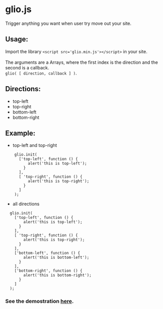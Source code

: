 # glio.js
Trigger anything you want when user try move out your site.

## Usage:
Import the library ```<script src='glio.min.js'></script>``` in your site.<br><br>
The arguments are a Arrays, where the first index is the direction and the second is a callback. <br>
```glio( [ direction, callback ] )```.

## Directions:
* top-left
* top-right
* bottom-left
* bottom-right

## Example:
* top-left and top-right
```
    glio.init(
      ['top-left', function () {
          alert('this is top-left');
        }
      ],
      [ 'top-right', function () {
          alert('this is top-right');
        }
      ]
    );
```

* all directions
```
  glio.init(
    ['top-left', function () {
        alert('this is top-left');
      }
    ],
    [ 'top-right', function () {
        alert('this is top-right');
      }
    ],
    ['bottom-left', function () {
        alert('this is bottom-left');
      }
    ],
    ['bottom-right', function () {
        alert('this is bottom-right'); 
      }
    ] 
  );
```
    
### See the demostration <a href="http://luisvinicius167.github.io/gliojs/"> here</a>.

